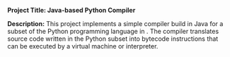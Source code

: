 **Project Title: Java-based Python Compiler**




**Description:**
This project implements a simple compiler build in Java for a subset of the Python programming language in . The compiler translates source code written in the Python subset into bytecode instructions that can be executed by a virtual machine or interpreter.

